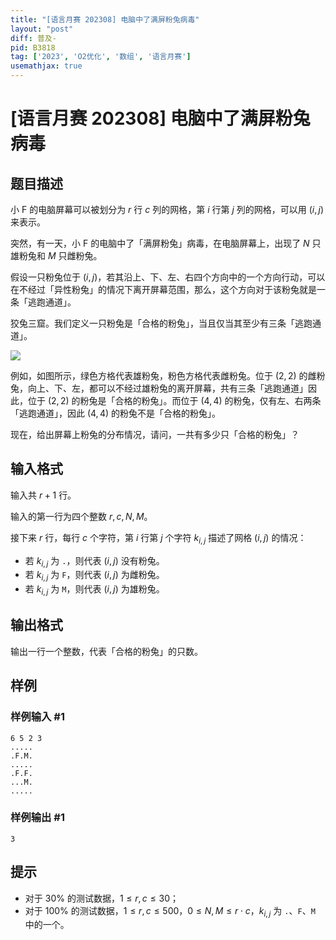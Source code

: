 ```yaml
---
title: "[语言月赛 202308] 电脑中了满屏粉兔病毒"
layout: "post"
diff: 普及-
pid: B3818
tag: ['2023', 'O2优化', '数组', '语言月赛']
usemathjax: true
---
```


# [语言月赛 202308] 电脑中了满屏粉兔病毒
## 题目描述

小 F 的电脑屏幕可以被划分为 $r$ 行 $c$ 列的网格，第 $i$ 行第 $j$ 列的网格，可以用 $(i,j)$ 来表示。

突然，有一天，小 F 的电脑中了「满屏粉兔」病毒，在电脑屏幕上，出现了 $N$ 只雄粉兔和 $M$ 只雌粉兔。

假设一只粉兔位于 $(i,j)$，若其沿上、下、左、右四个方向中的一个方向行动，可以在不经过「异性粉兔」的情况下离开屏幕范围，那么，这个方向对于该粉兔就是一条「逃跑通道」。

狡兔三窟。我们定义一只粉兔是「合格的粉兔」，当且仅当其至少有三条「逃跑通道」。

![](https://cdn.luogu.com.cn/upload/image_hosting/qlwtx8rv.png)

例如，如图所示，绿色方格代表雄粉兔，粉色方格代表雌粉兔。位于 $(2,2)$ 的雌粉兔，向上、下、左，都可以不经过雄粉兔的离开屏幕，共有三条「逃跑通道」因此，位于 $(2,2)$ 的粉兔是「合格的粉兔」。而位于 $(4,4)$ 的粉兔，仅有左、右两条「逃跑通道」，因此 $(4,4)$ 的粉兔不是「合格的粉兔」。

现在，给出屏幕上粉兔的分布情况，请问，一共有多少只「合格的粉兔」？
## 输入格式

输入共 $r+1$ 行。

输入的第一行为四个整数 $r,c,N,M$。

接下来 $r$ 行，每行 $c$ 个字符，第 $i$ 行第 $j$ 个字符 $k_{i,j}$ 描述了网格 $(i,j)$ 的情况：

- 若 $k_{i,j}$ 为 `.`，则代表 $(i,j)$ 没有粉兔。
- 若 $k_{i,j}$ 为 `F`，则代表 $(i,j)$ 为雌粉兔。
- 若 $k_{i,j}$ 为 `M`，则代表 $(i,j)$ 为雄粉兔。
## 输出格式

输出一行一个整数，代表「合格的粉兔」的只数。
## 样例

### 样例输入 #1
```
6 5 2 3
.....
.F.M.
.....
.F.F.
...M.
.....
```
### 样例输出 #1
```
3
```
## 提示

- 对于 $30\%$ 的测试数据，$1 \le r,c \le 30$；
- 对于 $100\%$ 的测试数据，$1 \le r,c \le 500$，$0 \le N,M \le r \cdot c$，$k_{i,j}$ 为 `.`、`F`、`M` 中的一个。
